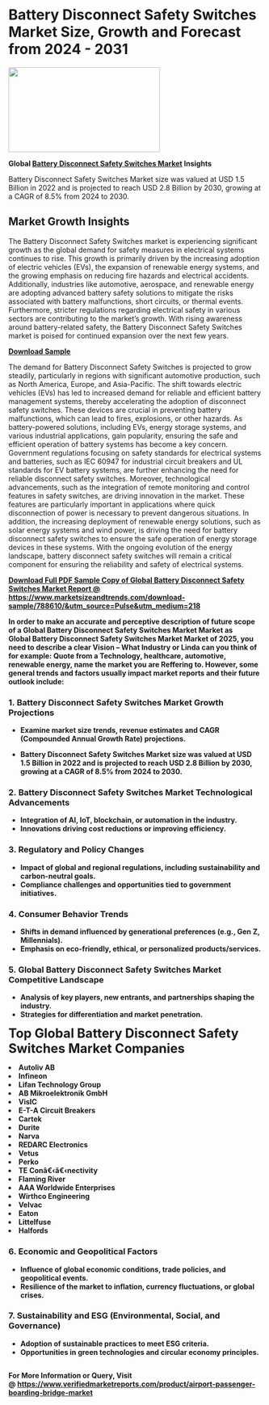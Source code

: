 <H1>Battery Disconnect Safety Switches Market Size, Growth and Forecast from 2024 - 2031</H1><img class="aligncenter size-medium wp-image-584254" src="https://thirdeyenews.in/wp-content/uploads/2024/09/Global-Market-Research-300x168.jpeg" alt="" width="300" height="168" /><p><strong>Global&nbsp;<a href="https://www.marketsizeandtrends.com/download-sample/788610/&amp;utm_source=Pulse&amp;utm_medium=218">Battery Disconnect Safety Switches Market</a> Insights</strong></p><p>Battery Disconnect Safety Switches Market size was valued at USD 1.5 Billion in 2022 and is projected to reach USD 2.8 Billion by 2030, growing at a CAGR of 8.5% from 2024 to 2030.</p><p><h2>Market Growth Insights</h2> <p>The Battery Disconnect Safety Switches market is experiencing significant growth as the global demand for safety measures in electrical systems continues to rise. This growth is primarily driven by the increasing adoption of electric vehicles (EVs), the expansion of renewable energy systems, and the growing emphasis on reducing fire hazards and electrical accidents. Additionally, industries like automotive, aerospace, and renewable energy are adopting advanced battery safety solutions to mitigate the risks associated with battery malfunctions, short circuits, or thermal events. Furthermore, stricter regulations regarding electrical safety in various sectors are contributing to the market’s growth. With rising awareness around battery-related safety, the Battery Disconnect Safety Switches market is poised for continued expansion over the next few years.</p> <p><strong><a href="sample_link">Download Sample</a></strong></p> <p>The demand for Battery Disconnect Safety Switches is projected to grow steadily, particularly in regions with significant automotive production, such as North America, Europe, and Asia-Pacific. The shift towards electric vehicles (EVs) has led to increased demand for reliable and efficient battery management systems, thereby accelerating the adoption of disconnect safety switches. These devices are crucial in preventing battery malfunctions, which can lead to fires, explosions, or other hazards. As battery-powered solutions, including EVs, energy storage systems, and various industrial applications, gain popularity, ensuring the safe and efficient operation of battery systems has become a key concern. Government regulations focusing on safety standards for electrical systems and batteries, such as IEC 60947 for industrial circuit breakers and UL standards for EV battery systems, are further enhancing the need for reliable disconnect safety switches. Moreover, technological advancements, such as the integration of remote monitoring and control features in safety switches, are driving innovation in the market. These features are particularly important in applications where quick disconnection of power is necessary to prevent dangerous situations. In addition, the increasing deployment of renewable energy solutions, such as solar energy systems and wind power, is driving the need for battery disconnect safety switches to ensure the safe operation of energy storage devices in these systems. With the ongoing evolution of the energy landscape, battery disconnect safety switches will remain a critical component for ensuring the reliability and safety of electrical systems. <p><strong><a href="more_info_link"></p><p><span class=""><strong>Download Full PDF Sample Copy of Global Battery Disconnect Safety Switches Market Report</strong> @ <a href="https://www.marketsizeandtrends.com/download-sample/788610/&amp;utm_source=Pulse&amp;utm_medium=218" target="_blank">https://www.marketsizeandtrends.com/download-sample/788610/&amp;utm_source=Pulse&amp;utm_medium=218</a></span></p><p>In order to make an accurate and perceptive description of future scope of a Global&nbsp;Battery Disconnect Safety Switches Market Market as Global&nbsp;Battery Disconnect Safety Switches Market Market of 2025, you need to describe a clear Vision &ndash; What Industry or Linda can you think of for example: Quote from a Technology, healthcare, automotive, renewable energy, name the market you are Reffering to. However, some general trends and factors usually impact market reports and their future outlook include:</p><h3>1.&nbsp;<strong>Battery Disconnect Safety Switches Market Growth Projections</strong></h3><ul><li>Examine market size trends, revenue estimates and CAGR (Compounded Annual Growth Rate) projections.</li><li><p>Battery Disconnect Safety Switches Market size was valued at USD 1.5 Billion in 2022 and is projected to reach USD 2.8 Billion by 2030, growing at a CAGR of 8.5% from 2024 to 2030.</p></li></ul><h3>2.&nbsp;<strong>Battery Disconnect Safety Switches Market Technological Advancements</strong></h3><ul><li>Integration of AI, IoT, blockchain, or automation in the industry.</li><li>Innovations driving cost reductions or improving efficiency.</li></ul><h3>3.&nbsp;<strong>Regulatory and Policy Changes</strong></h3><ul><li>Impact of global and regional regulations, including sustainability and carbon-neutral goals.</li><li>Compliance challenges and opportunities tied to government initiatives.</li></ul><h3>4.&nbsp;<strong>Consumer Behavior Trends</strong></h3><ul><li>Shifts in demand influenced by generational preferences (e.g., Gen Z, Millennials).</li><li>Emphasis on eco-friendly, ethical, or personalized products/services.</li></ul><h3>5.&nbsp;<strong>Global Battery Disconnect Safety Switches Market Competitive Landscape</strong></h3><ul><li>Analysis of key players, new entrants, and partnerships shaping the industry.</li><li>Strategies for differentiation and market penetration.</li></ul><p data-pm-slice="1 1 []"><span style="color: inherit; font-family: inherit; font-size: 25px;">Top Global Battery Disconnect Safety Switches Market Companies</span></p><div class="" data-test-id=""><p><li>Autoliv AB</li><li> Infineon</li><li> Lifan Technology Group</li><li> AB Mikroelektronik GmbH</li><li> VisIC</li><li> E-T-A Circuit Breakers</li><li> Cartek</li><li> Durite</li><li> Narva</li><li> REDARC Electronics</li><li> Vetus</li><li> Perko</li><li> TE Conâ€‹â€‹nectivity</li><li> Flaming River</li><li> AAA Worldwide Enterprises</li><li> Wirthco Engineering</li><li> Velvac</li><li> Eaton</li><li> Littelfuse</li><li> Halfords</li></p></div><h3>6.&nbsp;<strong>Economic and Geopolitical Factors</strong></h3><ul><li>Influence of global economic conditions, trade policies, and geopolitical events.</li><li>Resilience of the market to inflation, currency fluctuations, or global crises.</li></ul><h3>7.&nbsp;<strong>Sustainability and ESG (Environmental, Social, and Governance)</strong></h3><ul><li>Adoption of sustainable practices to meet ESG criteria.</li><li>Opportunities in green technologies and circular economy principles.</li></ul><h2><strong style="font-size: 14px;">For More Information or Query, Visit @&nbsp;</strong><a style="background-color: #ffffff; font-size: 14px;" href="https://www.marketsizeandtrends.com/report/battery-disconnect-safety-switches-market/" target="_blank">https://www.verifiedmarketreports.com/product/airport-passenger-boarding-bridge-market</a></h2>
